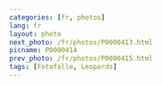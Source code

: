 ```yaml
---
categories: [fr, photos]
lang: fr
layout: photo
next_photo: /fr/photos/P0000413.html
picname: P0000414
prev_photo: /fr/photos/P0000415.html
tags: [Fotofalle, Leopards]
---
```

